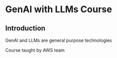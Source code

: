# GenAI with LLMs Course

## Introduction 

GenAI and LLMs are general purpose technologies

Course taught by AWS team